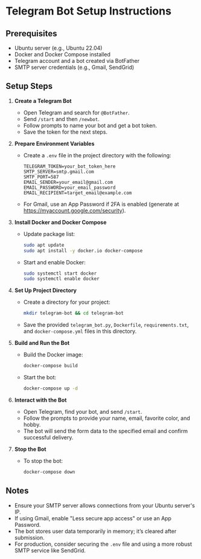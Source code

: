 # Telegram Bot Setup Instructions

## Prerequisites
- Ubuntu server (e.g., Ubuntu 22.04)
- Docker and Docker Compose installed
- Telegram account and a bot created via BotFather
- SMTP server credentials (e.g., Gmail, SendGrid)

## Setup Steps

1. **Create a Telegram Bot**
   - Open Telegram and search for `@BotFather`.
   - Send `/start` and then `/newbot`.
   - Follow prompts to name your bot and get a bot token.
   - Save the token for the next steps.

2. **Prepare Environment Variables**
   - Create a `.env` file in the project directory with the following:
     ```
     TELEGRAM_TOKEN=your_bot_token_here
     SMTP_SERVER=smtp.gmail.com
     SMTP_PORT=587
     EMAIL_SENDER=your_email@gmail.com
     EMAIL_PASSWORD=your_email_password
     EMAIL_RECIPIENT=target_email@example.com
     ```
   - For Gmail, use an App Password if 2FA is enabled (generate at https://myaccount.google.com/security).

3. **Install Docker and Docker Compose**
   - Update package list:
     ```bash
     sudo apt update
     sudo apt install -y docker.io docker-compose
     ```
   - Start and enable Docker:
     ```bash
     sudo systemctl start docker
     sudo systemctl enable docker
     ```

4. **Set Up Project Directory**
   - Create a directory for your project:
     ```bash
     mkdir telegram-bot && cd telegram-bot
     ```
   - Save the provided `telegram_bot.py`, `Dockerfile`, `requirements.txt`, and `docker-compose.yml` files in this directory.

5. **Build and Run the Bot**
   - Build the Docker image:
     ```bash
     docker-compose build
     ```
   - Start the bot:
     ```bash
     docker-compose up -d
     ```

6. **Interact with the Bot**
   - Open Telegram, find your bot, and send `/start`.
   - Follow the prompts to provide your name, email, favorite color, and hobby.
   - The bot will send the form data to the specified email and confirm successful delivery.

7. **Stop the Bot**
   - To stop the bot:
     ```bash
     docker-compose down
     ```

## Notes
- Ensure your SMTP server allows connections from your Ubuntu server's IP.
- If using Gmail, enable "Less secure app access" or use an App Password.
- The bot stores user data temporarily in memory; it’s cleared after submission.
- For production, consider securing the `.env` file and using a more robust SMTP service like SendGrid.